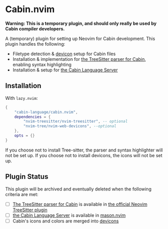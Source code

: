 # Cabin.nvim

**Warning: This is a temporary plugin, and should only really be used by Cabin compiler developers.**

A (temporary) plugin for setting up Neovim for Cabin development. This plugin handles the following:

- Filetype detection & [devicon](https://github.com/nvim-tree/nvim-web-devicons) setup for Cabin files
- Installation & implementation for [the TreeSitter parser for Cabin](https://github.com/cabin-language/tree-sitter-cabin), enabling syntax highlighting
- Installation & setup for [the Cabin Language Server](https://github.com/cabin-language/cabin-language-server)

## Installation

With `lazy.nvim`:

```lua
{
	"cabin-language/cabin.nvim",
	dependencies = {
		"nvim-treesitter/nvim-treesitter", -- optional
		"nvim-tree/nvim-web-devicons", --optional
	},
	opts = {}
}
```

If you choose not to install Tree-sitter, the parser and syntax highlighter will not be set up.
If you choose not to install devicons, the icons will not be set up.

## Plugin Status

This plugin will be archived and eventually deleted when the following criteria are met:

- [ ] [The TreeSitter parser for Cabin](https://github.com/cabin-language/tree-sitter-cabin) is available in [the official Neovim TreeSitter plugin](https://github.com/nvim-treesitter/nvim-treesitter)
- [ ] [the Cabin Language Server](https://github.com/cabin-language/cabin-language-server) is available in [mason.nvim](https://github.com/williamboman/mason.nvim)
- [ ] Cabin's icons and colors are merged into [devicons](https://github.com/nvim-tree/nvim-web-devicons)

